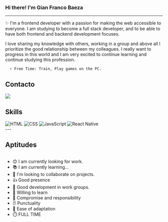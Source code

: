 <h3 > Hi there! I'm Gian Franco Baeza</h3>

---
✨ I'm a frontend developer with a passion for making the web accessible to everyone. I am studying to become a full stack developer, and to be able to have both frontend and backend development focuses.

I love sharing my knowledge with others, working in a group and above all I prioritize the good relationship between my colleagues.
I really want to progress in this world and I am very excited to continue learning and continue studying this profession.

      ⚡ Free Time: Train, Play games on the PC.

<h2>Contacto</h2> 
<img src="https://i.postimg.cc/6QcwCrPp/arrowleft-106662-1.png"></img>
 <section>
        <h2>Skills</h2>
        <img src="https://i.postimg.cc/vHx09GK1/icons8-html-96.png" alt="HTML"  display: inline-block;
            margin: 10px; >
        <img src="https://i.postimg.cc/7ZgXsmww/icons8-css-96.png" alt="CSS"  display: inline-block;
            margin: 10px;>
        <img src="https://i.postimg.cc/MTGDGwRp/icons8-javascript-96.png" alt="JavaScript"  display: inline-block;
            margin: 10px;>
        <img src="https://i.postimg.cc/C5XJt2RL/icons8-react-native-96.png" alt="React Native"  display: inline-block;
            margin: 10px;>
    </section>
</body>
---
  
<div class="container">
      <h2> Aptitudes </h2>
        <div class="column">
            <ul>
                <li>😊 I am currently looking for work.</li>
                <li>📚 I am currently learning...</li>
                <li>🤝 I'm looking to collaborate on projects.</li>
                <li>👍 Good presence</li>
                <li>🏢 Good development in work groups.</li>
                <li>📖 Willing to learn</li>
                <li>💼 Compromise and responsibility</li>
                <li>⏰ Punctuality</li>
                <li>🔄 Ease of adaptation</li>
                <li>⏱️ FULL TIME</li>
            </ul>
        </div>
    </div>


